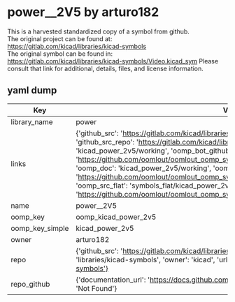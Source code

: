 # power__2V5 by arturo182  
This is a harvested standardized copy of a symbol from github.  
The original project can be found at:  
https://gitlab.com/kicad/libraries/kicad-symbols  
The original symbol can be found in:
https://gitlab.com/kicad/libraries/kicad-symbols/Video.kicad_sym
Please consult that link for additional, details, files, and license information.  
## yaml dump  
| Key | Value |  
| --- | --- |  
| library_name | power |  
| links | {'github_src': 'https://gitlab.com/kicad/libraries/kicad-symbols/Video.kicad_sym', 'github_src_repo': 'https://gitlab.com/kicad/libraries/kicad-symbols', 'oomp_bot': 'kicad_power_2v5/working', 'oomp_bot_github': 'https://github.com/oomlout/oomlout_oomp_symbol_bot/tree/main/kicad_power_2v5/working', 'oomp_doc': 'kicad_power_2v5/working', 'oomp_doc_github': 'https://github.com/oomlout/oomlout_oomp_symbol_doc/tree/main/kicad_power_2v5/working', 'oomp_src_flat': 'symbols_flat/kicad_power_2v5/working', 'oomp_src_flat_github': 'https://github.com/oomlout/oomlout_oomp_symbol_src/tree/main/kicad_power_2v5/working'} |  
| name | power__2V5 |  
| oomp_key | oomp_kicad_power_2v5 |  
| oomp_key_simple | kicad_power_2v5 |  
| owner | arturo182 |  
| repo | {'github_src': 'https://gitlab.com/kicad/libraries/kicad-symbols/Video.kicad_sym', 'name': 'libraries/kicad-symbols', 'owner': 'kicad', 'url': 'https://gitlab.com/kicad/libraries/kicad-symbols'} |  
| repo_github | {'documentation_url': 'https://docs.github.com/rest/repos/repos#get-a-repository', 'message': 'Not Found'} |  

